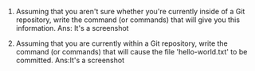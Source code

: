 1.    Assuming that you aren't sure whether you're currently inside of a Git repository, write the command (or commands) that will give you this information.
Ans: It's a screenshot
 
 2.    Assuming that you are currently within a Git repository, write the command (or commands) that will cause the file 'hello-world.txt' to be committed.
 Ans:It's a screenshot

